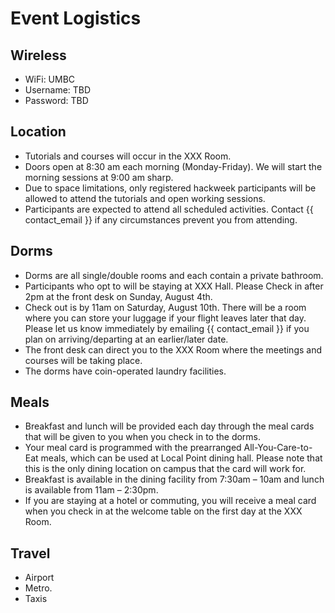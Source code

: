 # Event Logistics

## Wireless

* WiFi: UMBC
* Username: TBD
* Password: TBD

## Location

* Tutorials and courses will occur in the XXX Room.
* Doors open at 8:30 am each morning (Monday-Friday). We will start the morning
  sessions at 9:00 am sharp.
* Due to space limitations, only registered hackweek participants will be allowed
  to attend the tutorials and open working sessions.
* Participants are expected to attend all scheduled activities. Contact
  {{ contact_email }} if any circumstances prevent you from attending.

## Dorms

* Dorms are all single/double rooms and each contain a private bathroom.
* Participants who opt to will be staying at XXX Hall. Please Check in after
  2pm at the front desk on Sunday, August 4th.
* Check out is by 11am on Saturday, August 10th. There will be a room where you
  can store your luggage if your flight leaves later that day. Please let us
  know immediately by emailing {{ contact_email }} if you plan on
  arriving/departing at an earlier/later date.
* The front desk can direct you to the XXX Room where the meetings
  and courses will be taking place.
* The dorms have coin-operated laundry facilities.

## Meals

* Breakfast and lunch will be provided each day through the meal cards that will
  be given to you when you check in to the dorms.
* Your meal card is programmed with the prearranged All-You-Care-to-Eat meals,
  which can be used at Local Point dining hall. Please note that this is the
  only dining location on campus that the card will work for.
* Breakfast is available in the dining facility from 7:30am – 10am
  and lunch is available from 11am – 2:30pm.
* If you are staying at a hotel or commuting, you will receive a meal card when
  you check in at the welcome table on the first day at the XXX
  Room.

## Travel

* Airport
* Metro.
* Taxis

